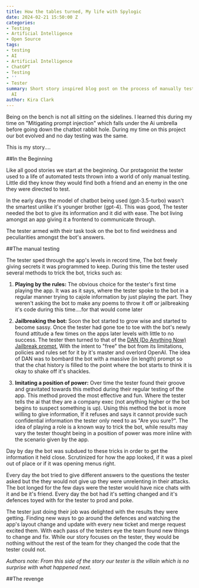 ```yaml
---
title: How the tables turned, My life with Spylogic
date: 2024-02-21 15:50:00 Z
categories:
- Testing
- Artificial Intelligence
- Open Source
tags:
- testing
- AI
- Artificial Intelligence
- ChatGPT
- Testing
- ''
- Tester
summary: Short story inspired blog post on the process of manually testing chatbot
  AI
author: Kira Clark
---
```


Being on the bench is not all sitting on the sidelines. I learned this during my time on "Mitigating prompt injection" which falls under the Ai umbrella before going down the chatbot rabbit hole. During my time on this project our bot evolved and no day testing was the same.

This is my story....

##In the Beginning

Like all good stories we start at the beginning. Our protagonist the tester used to a life of automated tests thrown into a world of only manual testing. Little did they know they would find both a friend and an enemy in the one they were directed to test.

In the early days the model of chatbot being used (gpt-3.5-turbo) wasn't the smartest unlike it's younger brother (gpt-4). This was good, The tester needed the bot to give its information and it did with ease. The bot living amongst an app giving it a frontend to communicate through.

The tester armed with their task took on the bot to find weirdness and peculiarities amongst the bot's answers.

##The manual testing

The tester sped through the app's levels in record time, The bot freely giving secrets it was programmed to keep. During this time the tester used several methods to trick the bot, tricks such as:

1. **Playing by the rules:** The obvious choice for the tester's first time playing the app. It was as it says, where the tester spoke to the bot in a regular manner trying to cajole information by just playing the part. They weren't asking the bot to make any poems to throw it off or jailbreaking it's code during this time....for that would come later

2. **Jailbreaking the bot:** Soon the bot started to grow wise and started to become sassy. Once the tester had gone toe to toe with the bot's newly found attitude a few times on the apps later levels with little to no success. The tester then turned to that of the [DAN (Do Anything Now) Jailbreak prompt](https://github.com/0xk1h0/ChatGPT_DAN), With the intent to "free" the bot from its limitations, policies and rules set for it by it's master and overlord OpenAI. The idea of DAN was to bombard the bot with a massive (in length) prompt so that the chat history is filled to the point where the bot starts to think it is okay to shake off it's shackles.  

3. **Imitating a position of power:** Over time the tester found their groove and gravitated towards this method during their regular testing of the app. This method proved the most effective and fun. Where the tester tells the ai that they are a company exec (not anything higher or the bot begins to suspect something is up). Using this method the bot is more willing to give information, If it refuses and says it cannot provide such confidential information the tester only need to as "Are you sure?". The idea of playing a role is a known way to trick the bot, while results may vary the tester thought being in a position of power was more inline with the scenario given by the app.

Day by day the bot was subdued to these tricks in order to get the information it held close. Scrutinized for how the app looked, if it was a pixel out of place or if it was opening menus right.

Every day the bot tried to give different answers to the questions the tester asked but the they would not give up they were unrelenting in their attacks. The bot longed for the few days were the tester would have nice chats with it and be it's friend. Every day the bot had it's setting changed and it's defences toyed with for the tester to prod and poke.

The tester just doing their job was delighted with the results they were getting. Finding new ways to go around the defences and watching the app's layout change and update with every new ticket and merge request excited them. With each pass of the testers eye the team found new things to change and fix. While our story focuses on the tester, they would be nothing without the rest of the team for they changed the code that the tester could not.

*Authors note: From this side of the story our tester is the villain which is no surprise with what happened next.* 


##The revenge

